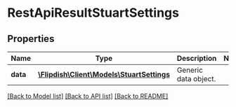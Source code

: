 # RestApiResultStuartSettings

## Properties
Name | Type | Description | Notes
------------ | ------------- | ------------- | -------------
**data** | [**\Flipdish\\Client\Models\StuartSettings**](StuartSettings.md) | Generic data object. | 

[[Back to Model list]](../README.md#documentation-for-models) [[Back to API list]](../README.md#documentation-for-api-endpoints) [[Back to README]](../README.md)


